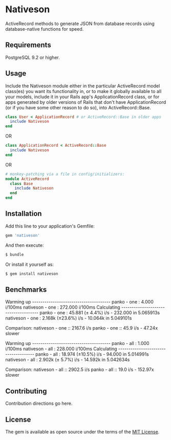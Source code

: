 # Nativeson

ActiveRecord methods to generate JSON from database records using database-native functions for speed.

## Requirements

PostgreSQL 9.2 or higher.

## Usage

Include the Nativeson module either in the particular ActiveRecord model class(es) you want its functionality in, or to make it globally available to all your models, include it in your Rails app's ApplicationRecord class, or for apps generated by older versions of Rails that don't have ApplicationRecord (or if you have some other reason to do so), into ActiveRecord::Base.

```ruby
class User < ApplicationRecord # or ActiveRecord::Base in older apps
  include Nativeson
end
```
OR
```ruby
class ApplicationRecord < ActiveRecord::Base
  include Nativeson
end
```
OR
```ruby
# monkey-patching via a file in config/initializers:
module ActiveRecord
  class Base
    include Nativeson
  end
end
```

## Installation
Add this line to your application's Gemfile:

```ruby
gem 'nativeson'
```

And then execute:
```bash
$ bundle
```

Or install it yourself as:
```bash
$ gem install nativeson
```

## Benchmarks

Warming up --------------------------------------
   panko - one     :     4.000  i/100ms
   nativeson - one :   272.000  i/100ms
Calculating -------------------------------------
   panko - one     :     45.881  (± 4.4%) i/s -    232.000  in   5.065913s
   nativeson - one :      2.168k (±23.6%) i/s -     10.064k in   5.049101s

Comparison:
   nativeson - one ::     2167.6 i/s
   panko - one     ::       45.9 i/s - 47.24x  slower


Warming up --------------------------------------
   panko - all     :     1.000  i/100ms
   nativeson - all :   228.000  i/100ms
Calculating -------------------------------------
   panko - all     :     18.974  (±10.5%) i/s -     94.000  in   5.014991s
   nativeson - all :      2.902k (± 5.7%) i/s -     14.592k in   5.042634s

Comparison:
   nativeson - all ::     2902.5 i/s
   panko - all     ::       19.0 i/s - 152.97x  slower


## Contributing
Contribution directions go here.

## License
The gem is available as open source under the terms of the [MIT License](https://opensource.org/licenses/MIT).
